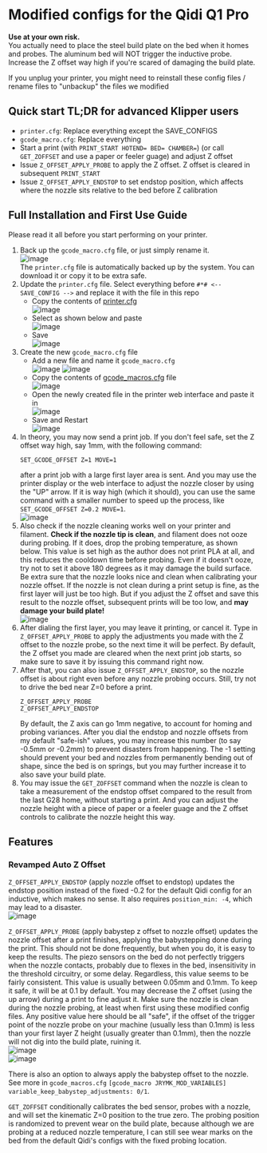 # Modified configs for the Qidi Q1 Pro

**Use at your own risk.**\
You actually need to place the steel build plate on the bed when it homes and probes. The aluminum bed will NOT trigger the inductive probe. Increase the Z offset way high if you're scared of damaging the build plate.

If you unplug your printer, you might need to reinstall these config files / rename files to "unbackup" the files we modified

## Quick start TL;DR for advanced Klipper users
- `printer.cfg`: Replace everything except the SAVE_CONFIGS
- `gcode_macro.cfg`: Replace everything
- Start a print (with `PRINT_START HOTEND= BED= CHAMBER=`) (or call `GET_ZOFFSET` and use a paper or feeler guage) and adjust Z offset
- Issue `Z_OFFSET_APPLY_PROBE` to apply the Z offset. Z offset is cleared in subsequent `PRINT_START`
- Issue `Z_OFFSET_APPLY_ENDSTOP` to set endstop position, which affects where the nozzle sits relative to the bed before Z calibration

## Full Installation and First Use Guide
Please read it all before you start performing on your printer.

1. Back up the `gcode_macro.cfg` file, or just simply rename it.\
![image](https://github.com/user-attachments/assets/4d297ad7-567a-47a0-8136-7a97f89345bd)\
The `printer.cfg` file is automatically backed up by the system. You can download it or copy it to be extra safe.
2. Update the `printer.cfg` file. Select everything before `#*# <-- SAVE_CONFIG -->` and replace it with the file in this repo
    - Copy the contents of [printer.cfg](https://github.com/jrymk/q1pro-mods/blob/main/config/printer.cfg)\
    ![image](https://github.com/user-attachments/assets/0dcf031f-bc3a-4c0e-94b4-f012311969bd)
    - Select as shown below and paste\
    ![image](https://github.com/user-attachments/assets/909bafc3-a88e-4e24-8d62-c4353f6f0dd6)
    - Save\
    ![image](https://github.com/user-attachments/assets/448569d8-68e4-4d74-ab10-6f27dbab3420)
3. Create the new `gcode_macro.cfg` file
    - Add a new file and name it `gcode_macro.cfg`\
    ![image](https://github.com/user-attachments/assets/f4b473e7-7cc9-4680-91f3-9536e49c5a3e)
    ![image](https://github.com/user-attachments/assets/3a1518a7-cb4c-4111-b3af-99e0ad1d2c74)
    - Copy the contents of [gcode_macros.cfg](https://github.com/jrymk/q1pro-mods/blob/main/config/gcode_macro.cfg) file\
    ![image](https://github.com/user-attachments/assets/d3e90a53-9ae2-40dd-a5ea-86eebcdc4ce6)
    - Open the newly created file in the printer web interface and paste it in\
    ![image](https://github.com/user-attachments/assets/abd51b1c-b5e4-4513-9345-1cc2746a949b)
    - Save and Restart\
    ![image](https://github.com/user-attachments/assets/61e08dc9-aade-4b51-8042-495ecfda0432)
4. In theory, you may now send a print job. If you don't feel safe, set the Z offset way high, say 1mm, with the following command:
    ```
    SET_GCODE_OFFSET Z=1 MOVE=1
    ```
    after a print job with a large first layer area is sent. And you may use the printer display or the web interface to adjust the nozzle closer by using the "UP" arrow. If it is way high (which it should), you can use the same command with a smaller number to speed up the process, like `SET_GCODE_OFFSET Z=0.2 MOVE=1`.\
    ![image](https://github.com/user-attachments/assets/332b9816-2712-4a2b-9580-7efb32c77ded)
5. Also check if the nozzle cleaning works well on your printer and filament. **Check if the nozzle tip is clean**, and filament does not ooze during probing. If it does, drop the probing temperature, as shown below. This value is set high as the author does not print PLA at all, and this reduces the cooldown time before probing. Even if it doesn't ooze, try not to set it above 180 degrees as it may damage the build surface.
   Be extra sure that the nozzle looks nice and clean when calibrating your nozzle offset. If the nozzle is not clean during a print setup is fine, as the first layer will just be too high. But if you adjust the Z offset and save this result to the nozzle offset, subsequent prints will be too low, and **may damage your build plate!**\
    ![image](https://github.com/user-attachments/assets/5caef60d-2cf1-4e2c-8d08-36895e0d1e09)
6. After dialing the first layer, you may leave it printing, or cancel it. Type in `Z_OFFSET_APPLY_PROBE` to apply the adjustments you made with the Z offset to the nozzle probe, so the next time it will be perfect. By default, the Z offset you made are cleared when the next print job starts, so make sure to save it by issuing this command right now.
7. After that, you can also issue `Z_OFFSET_APPLY_ENDSTOP`, so the nozzle offset is about right even before any nozzle probing occurs. Still, try not to drive the bed near Z=0 before a print.
   ```
   Z_OFFSET_APPLY_PROBE
   Z_OFFSET_APPLY_ENDSTOP
   ```
   By default, the Z axis can go 1mm negative, to account for homing and probing variances. After you dial the endstop and nozzle offsets from my default "safe-ish" values, you may increase this number (to say -0.5mm or -0.2mm) to prevent disasters from happening. The -1 setting should prevent your bed and nozzles from permanently bending out of shape, since the bed is on springs, but you may further increase it to also save your build plate.
8. You may issue the `GET_ZOFFSET` command when the nozzle is clean to take a measurement of the endstop offset compared to the result from the last G28 home, without starting a print. And you can adjust the nozzle height with a piece of paper or a feeler guage and the Z offset controls to calibrate the nozzle height this way.

## Features
### Revamped Auto Z Offset
`Z_OFFSET_APPLY_ENDSTOP` (apply nozzle offset to endstop) updates the endstop position instead of the fixed -0.2 for the default Qidi config for an inductive, which makes no sense. It also requires `position_min: -4`, which may lead to a disaster.\
![image](https://github.com/user-attachments/assets/1495d940-6f27-40bf-980a-8ca75e65137c)

`Z_OFFSET_APPLY_PROBE` (apply babystep z offset to nozzle offset) updates the nozzle offset after a print finishes, applying the babystepping done during the print. This should not be done frequently, but when you do, it is easy to keep the results. The piezo sensors on the bed do not perfectly triggers when the nozzle contacts, probably due to flexes in the bed, insensitivity in the threshold circuitry, or some delay. Regardless, this value seems to be fairly consistent. This value is usually between 0.05mm and 0.1mm. To keep it safe, it will be at 0.1 by default. You may decrease the Z offset (using the up arrow) during a print to fine adjust it. Make sure the nozzle is clean during the nozzle probing, at least when first using these modified config files. Any positive value here should be all "safe", if the offset of the trigger point of the nozzle probe on your machine (usually less than 0.1mm) is less than your first layer Z height (usually greater than 0.1mm), then the nozzle will not dig into the build plate, ruining it. \
![image](https://github.com/user-attachments/assets/598aab2d-5fd3-4570-bcb4-3f7660671fbd)\
![image](https://github.com/user-attachments/assets/241d19f2-e812-4414-a0e7-1737ec18d5c2)

There is also an option to always apply the babystep offset to the nozzle. See more in `gcode_macros.cfg` `[gcode_macro JRYMK_MOD_VARIABLES]` `variable_keep_babystep_adjustments: 0/1`.

`GET_ZOFFSET` conditionally calibrates the bed sensor, probes with a nozzle, and will set the kinematic Z=0 position to the true zero. The probing position is randomized to prevent wear on the build plate, because although we are probing at a reduced nozzle temperature, I can still see wear marks on the bed from the default Qidi's configs with the fixed probing location.

